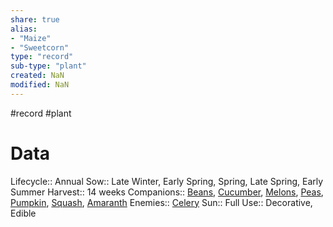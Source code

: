 ```yaml
---
share: true
alias: 
- "Maize"
- "Sweetcorn"
type: "record"
sub-type: "plant"
created: NaN 
modified: NaN
---
```

#record #plant 
# Data
Lifecycle:: Annual
Sow:: Late Winter, Early Spring, Spring, Late Spring, Early Summer
Harvest:: 14 weeks
Companions:: [Beans](Beans.md), [Cucumber](./Cucumber.md), [Melons](Melons.md), [Peas](./Peas.md), [Pumpkin](./Pumpkin.md), [Squash](Squash.md), [Amaranth](./Amaranth.md)
Enemies:: [Celery](./Celery.md)
Sun:: Full
Use:: Decorative, Edible
